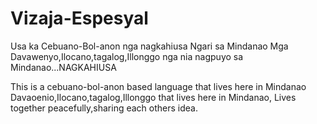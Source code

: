 # Vizaja-Espesyal
Usa ka Cebuano-Bol-anon nga nagkahiusa Ngari sa Mindanao
Mga Davawenyo,Ilocano,tagalog,Illonggo nga nia nagpuyo sa Mindanao...NAGKAHIUSA

This is a cebuano-bol-anon based language that lives here in Mindanao
Davaoenio,Ilocano,tagalog,Illonggo that lives here in Mindanao, Lives together peacefully,sharing each others idea.
